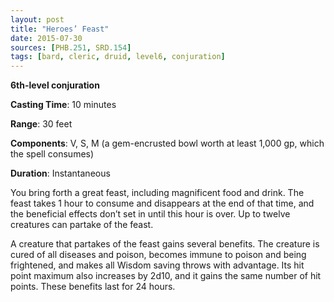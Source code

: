 ```yaml
---
layout: post
title: "Heroes’ Feast"
date: 2015-07-30
sources: [PHB.251, SRD.154]
tags: [bard, cleric, druid, level6, conjuration]
---
```


**6th-level conjuration**

**Casting Time**: 10 minutes

**Range**: 30 feet

**Components**: V, S, M (a gem-encrusted bowl worth at least 1,000 gp, which the spell consumes)

**Duration**: Instantaneous

You bring forth a great feast, including magnificent food and drink. The feast takes 1 hour to consume and disappears at the end of that time, and the beneficial effects don’t set in until this hour is over. Up to twelve creatures can partake of the feast.

A creature that partakes of the feast gains several benefits. The creature is cured of all diseases and poison, becomes immune to poison and being frightened, and makes all Wisdom saving throws with advantage. Its hit point maximum also increases by 2d10, and it gains the same number of hit points. These benefits last for 24 hours.
